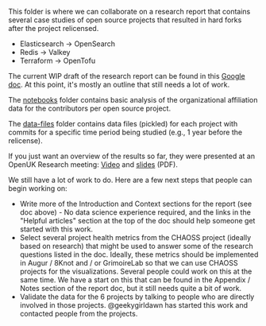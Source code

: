 This folder is where we can collaborate on a research report that contains several case studies of open source projects that resulted in hard forks after the project relicensed.

* Elasticsearch -> OpenSearch
* Redis -> Valkey
* Terraform -> OpenTofu

The current WIP draft of the research report can be found in this [Google doc](https://docs.google.com/document/d/1sYlUn9UsY7ynmzc3MVJTtktNgaLFQDOZ8W9fhYarWNo/edit). At this point, it's mostly an outline that still needs a lot of work.

The [notebooks](notebooks) folder contains basic analysis of the organizational affiliation data for the contributors per open source project.

The [data-files](data-files) folder contains data files (pickled) for each project with commits for a specific time period being studied (e.g., 1 year before the relicense).

If you just want an overview of the results so far, they were presented at an OpenUK Research meeting: [Video](https://youtu.be/wliDVF3FpI0?t=2472) and [slides](https://fastwonderblog.com/wp-content/uploads/2024/09/Licenses_and_Forking_Data_OpenUK_Research.pdf) (PDF).

We still have a lot of work to do. Here are a few next steps that people can begin working on:
* Write more of the Introduction and Context sections for the report (see doc above) - No data science experience required, and the links in the "Helpful articles" section at the top of the doc should help someone get started with this work.
* Select several project health metrics from the CHAOSS project (ideally based on research) that might be used to answer some of the research questions listed in the doc. Ideally, these metrics should be implemented in Augur / 8Knot and / or GrimoireLab so that we can use CHAOSS projects for the visualizations. Several people could work on this at the same time. We have a start on this that can be found in the Appendix / Notes section of the report doc, but it still needs quite a bit of work.
* Validate the data for the 6 projects by talking to people who are directly involved in those projects. @geekygirldawn has started this work and contacted people from the projects.
